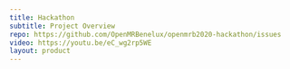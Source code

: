 ```yaml
---
title: Hackathon
subtitle: Project Overview
repo: https://github.com/OpenMRBenelux/openmrb2020-hackathon/issues
video: https://youtu.be/eC_wg2rp5WE
layout: product
---
```

